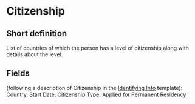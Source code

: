 # Citizenship
## Short definition
List of countries of which the person has a level of citizenship along with details about the level.
## Fields
(following a description of Citizenship in the [Identifying Info](../Templates/Identifying%20Info.md) template):
[Country](../Object-Fields/Citizenship/Country.md),
[Start Date](../Object-Fields/Citizenship/Start%20Date.md),
[Citizenship Type](../Object-Fields/Citizenship/Citizenship%20Type.md),
[Applied for Permanent Residency](../Object-Fields/Citizenship/Applied%20for%20Permanent%20Residency.md)
